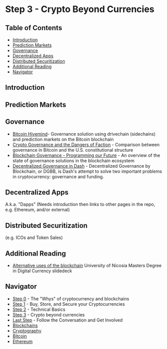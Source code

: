 # Step 3 - Crypto Beyond Currencies

## Table of Contents
- [Introduction](#introduction)
- [Prediction Markets](#prediction-markets)
- [Governance](#governance)
- [Decentralized Apps](#decentralized-apps)
- [Distributed Securitization](#distributed-securitization)
- [Additional Reading](#additional-reading)
- [Navigator](#navigator)

## Introduction

## Prediction Markets

## Governance
- [Bitcoin Hivemind](http://bitcoinhivemind.com/)- Governance solution using drivechain (sidechains) and prediction markets on the Bitcoin blockchain
- [Crypto Governance and the Dangers of Faction](https://medium.com/@BuckPerley/crypto-governance-f1318affbbe0) - Comparison between governance in Bitcoin and the U.S. constitutional structure
- [Blockchain Governance - Programming our Future](https://medium.com/@FEhrsam/blockchain-governance-programming-our-future-c3bfe30f2d74) - An overview of the state of governance solutions in the blockchain ecosystem
- [Decentralized Governance in Dash](https://www.dash.org/governance/) - Decentralized Governance by Blockchain, or DGBB, is Dash's attempt to solve two important problems in cryptocurrency: governance and funding.

## Decentralized Apps
A.k.a. "Dapps"
(Needs introduction then links to other pages in the repo, e.g. Ethereum, and/or external)

## Distributed Securitization
(e.g. ICOs and Token Sales)

## Additional Reading
- [Alternative uses of the blockchain](https://drive.google.com/open?id=1sGBDc_b81L7dhW2A5lD03nri0d9_4eZK) University of Nicosia Masters Degree in Digital Currency slidedeck

## Navigator
- [Step 0](./step0.md) - The "Whys" of cryptocurrency and blockchains
- [Step 1](./step1.md) - Buy, Store, and Secure your Cryptocurrencies
- [Step 2](./step2.md) - Technical Basics
- [Step 3](./step3.md) - Crypto beyond currencies
- [Last Step](./last-step.md) - Follow the Conversation and Get Involved
- [Blockchains](./blockchains/blockchains.md)
- [Cryptography](./cryptography/introduction.md)
- [Bitcoin](./bitcoin/bitcoin.md)
- [Ethereum](./ethereum/ethereum.md)
